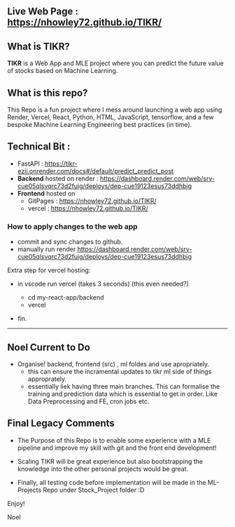 ## Live Web Page : **https://nhowley72.github.io/TIKR/**

## What is TIKR? 
**TIKR** is a Web App and MLE project where you can predict the future value of stocks based on Machine Learning. 

## What is this repo?
This Repo is a fun project where I mess around launching a web app using Render, Vercel, React, Python, HTML, JavaScript, tensorflow, and a few bespoke Machine Learning Engineering best practices (in time). 

## Technical Bit :
- FastAPI : https://tikr-ezii.onrender.com/docs#/default/predict_predict_post
- **Backend** hosted on render : https://dashboard.render.com/web/srv-cue05qlsvqrc73d2fuig/deploys/dep-cue19123esus73ddhbig
- **Frontend** hosted on 
    - GitPages : https://nhowley72.github.io/TIKR/
    - vercel : https://nhowley72.github.io/TIKR/

### How to apply changes to the web app
- commit and sync changes to github. 
- manually run render https://dashboard.render.com/web/srv-cue05qlsvqrc73d2fuig/deploys/dep-cue19123esus73ddhbig

Extra step for vercel hosting: 
- in vscode run vercel (takes 3 seconds) (this even needed?)
    - cd my-react-app/backend
    - vercel 

- fin.
----

## Noel Current to Do

- Organise! backend, frontend (src) , ml foldes and use apropriately. 
    - this can ensure the incramental updates to tikr ml side of things approprately. 
    - essentially liek having three main branches. This can formalise the training and prediction data which is essential to get in order. Like Data Preprocessing and FE, cron jobs etc. 

## Final Legacy Comments
- The Purpose of this Repo is to enable some experience with a MLE pipeline and improve my skill with git and the front end development! 
- Scaling TIKR will be great experience but also bootstrapping the knowledge into the other personal projects would be great.

- Finally, all testing code before implementation will be made in the ML-Projects Repo under Stock_Project folder :D 

Enjoy! 

Noel

